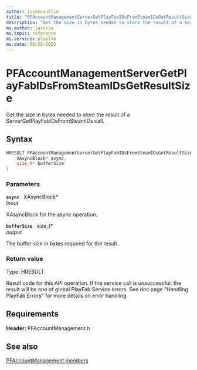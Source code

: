 ```yaml
---
author: jasonsandlin
title: "PFAccountManagementServerGetPlayFabIDsFromSteamIDsGetResultSize"
description: "Get the size in bytes needed to store the result of a ServerGetPlayFabIDsFromSteamIDs call."
ms.author: jasonsa
ms.topic: reference
ms.service: playfab
ms.date: 09/25/2023
---
```


# PFAccountManagementServerGetPlayFabIDsFromSteamIDsGetResultSize  

Get the size in bytes needed to store the result of a ServerGetPlayFabIDsFromSteamIDs call.  

## Syntax  
  
```cpp
HRESULT PFAccountManagementServerGetPlayFabIDsFromSteamIDsGetResultSize(  
    XAsyncBlock* async,  
    size_t* bufferSize  
)  
```  
  
### Parameters  
  
**`async`** &nbsp; XAsyncBlock*  
*_Inout_*  
  
XAsyncBlock for the async operation.  
  
**`bufferSize`** &nbsp; size_t*  
*output*  
  
The buffer size in bytes required for the result.  
  
  
### Return value
Type: HRESULT
  
Result code for this API operation. If the service call is unsuccessful, the result will be one of global PlayFab Service errors. See doc page "Handling PlayFab Errors" for more details on error handling.
  
  
## Requirements  
  
**Header:** PFAccountManagement.h
  
## See also  
[PFAccountManagement members](../pfaccountmanagement_members.md)  

  
  
